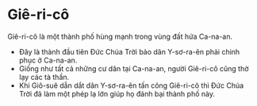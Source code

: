 # Giê-ri-cô

Giê-ri-cô là một thành phố hùng mạnh trong vùng đất hứa Ca-na-an.
- Đây là thành đầu tiên Đức Chúa Trời bảo dân Y-sơ-ra-ên phải chinh phục ở Ca-na-an. 
- Giống như tất cả những cư dân tại Ca-na-an, người Giê-ri-cô cũng thờ lạy các tà thần. 
- Khi Giô-suê dẫn dắt dân Y-sơ-ra-ên tấn công Giê-ri-cô thì Đức Chúa Trời đã làm một phép lạ lớn giúp họ đánh bại thành phố này.

